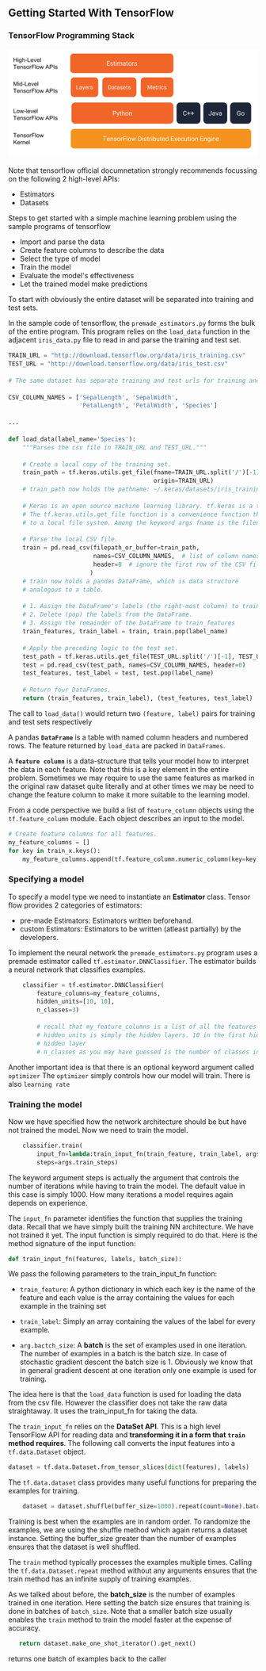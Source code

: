 ## Getting Started With TensorFlow

### TensorFlow Programming Stack

![](https://raw.githubusercontent.com/Diagon-Alley/TensorFlowDocs/master/static/tensorflow_programming_environment.png)

Note that tensorflow official documnetation strongly recommends focussing on the following 2 high-level APIs:
* Estimators
* Datasets

Steps to get started with a simple machine learning problem using the sample programs of tensorflow

* Import and parse the data
* Create feature columns to describe the data
* Select the type of model
* Train the model
* Evaluate the model's effectiveness
* Let the trained model make predictions

To start with obviously the entire dataset will be separated into training and test sets.

In the sample code of tensorflow, the `premade_estimators.py` forms the bulk of the entire program. This program relies on the `load_data` function in the adjacent `iris_data.py` file to read in and parse the training and test set.

```python
TRAIN_URL = "http://download.tensorflow.org/data/iris_training.csv"
TEST_URL = "http://download.tensorflow.org/data/iris_test.csv"

# The same dataset has separate training and test urls for training and test data

CSV_COLUMN_NAMES = ['SepalLength', 'SepalWidth',
                    'PetalLength', 'PetalWidth', 'Species']

...

def load_data(label_name='Species'):
    """Parses the csv file in TRAIN_URL and TEST_URL."""

    # Create a local copy of the training set.
    train_path = tf.keras.utils.get_file(fname=TRAIN_URL.split('/')[-1],
                                         origin=TRAIN_URL)
    # train_path now holds the pathname: ~/.keras/datasets/iris_training.csv

    # Keras is an open source machine learning library. tf.keras is a tensorflow implementation of keras
    # The tf.keras.utils.get_file function is a convenience function that simply copies a remote CSV file
    # to a local file system. Among the keyword args fname is the filename and the origin is the url origin

    # Parse the local CSV file.
    train = pd.read_csv(filepath_or_buffer=train_path,
                        names=CSV_COLUMN_NAMES,  # list of column names
                        header=0  # ignore the first row of the CSV file.
                       )
    # train now holds a pandas DataFrame, which is data structure
    # analogous to a table.

    # 1. Assign the DataFrame's labels (the right-most column) to train_label.
    # 2. Delete (pop) the labels from the DataFrame.
    # 3. Assign the remainder of the DataFrame to train_features
    train_features, train_label = train, train.pop(label_name)

    # Apply the preceding logic to the test set.
    test_path = tf.keras.utils.get_file(TEST_URL.split('/')[-1], TEST_URL)
    test = pd.read_csv(test_path, names=CSV_COLUMN_NAMES, header=0)
    test_features, test_label = test, test.pop(label_name)

    # Return four DataFrames.
    return (train_features, train_label), (test_features, test_label)
```

The call to `load_data()` would return two `(feature, label)` pairs for training and test sets respectively

A pandas **`DataFrame`** is a table with named column headers and numbered rows. The feature returned by `load_data` are packed in `DataFrames`.

A **`feature column`** is a data-structure that tells your model how to interpret the data in each feature. Note that this is a key element in the entire problem. Sometimes we may require to use the same features as marked in the original raw dataset quite literally and at other times we may be need to change the feature column to make it more suitable to the learning model.

From a code perspective we build a list of `feature_column` objects using the `tf.feature_column` module. Each object describes an input to the model. 

```python
# Create feature columns for all features.
my_feature_columns = []
for key in train_x.keys():
    my_feature_columns.append(tf.feature_column.numeric_column(key=key))
```

### Specifying a model

To specify a model type we need to instantiate an **Estimator** class. Tensor flow provides 2 categories of estimators:

* pre-made Estimators: Estimators written beforehand.
* custom Estimators: Estimators to be written (atleast partially) by the developers.

To implement the neural network the `premade_estimators.py` program uses a premade estimator called `tf.estimator.DNNClassifier`. The estimator builds a neural network that classifies examples.

```python
    classifier = tf.estimator.DNNClassifier(
        feature_columns=my_feature_columns,
        hidden_units=[10, 10],
        n_classes=3)

        # recall that my_feature_columns is a list of all the features using tf.feature_column with a key parameter
        # hidden_units is simply the hidden layers. 10 in the first hidden layer and 10 in the second 
        # hidden layer
        # n_classes as you may have guessed is the number of classes in which to classify
```

Another important idea is that there is an optional keyword argument called `optimizer` The `optimizer` simply controls how our model will train. There is also `learning rate`

### Training the model

Now we have specified how the network architecture should be but have not trained the model. Now we need to train the model.

```python
    classifier.train(
        input_fn=lambda:train_input_fn(train_feature, train_label, args.batch_size),
        steps=args.train_steps)
```

The keyword argument steps is actually the argument that controls the number of iterations while having to train the model. The default value in this case is simply 1000. How many iterations a model requires again depends on experience.

The `input_fn` parameter identifies the function that supplies the training data. Recall that we have simply built the training NN architecture. We have not trained it yet. The input function is simply required to do that. Here is the method signature of the input function:

```python
def train_input_fn(features, labels, batch_size):
```

We pass the following parameters to the train_input_fn function:

* `train_feature`: A python dictionary in which each key is the name of the feature and each value is the array containing the values for each example in the training set

* `train_label`: Simply an array containing the values of the label for every example.

* `arg.bactch_size`: A **batch** is the set of examples used in one iteration. The number of examples in a batch is the batch size. In case of stochastic gradient descent the batch size is 1. Obviously we know that in general gradient descent at one iteration only one example is used for training.

The idea here is that the `load_data` function is used for loading the data from the csv file. However the classifier does not take the raw data straightaway. It uses the train_input_fn for taking the data. 

The `train_input_fn` relies on the **DataSet API**. This is a high level TensorFlow API for reading data and **transforming it in a form that `train` method requires**. The following call converts the input features into a `tf.data.Dataset` object. 

```python
dataset = tf.data.Dataset.from_tensor_slices(dict(features), labels)
```

The `tf.data.dataset` class provides many useful functions for preparing the examples for training. 

```python
    dataset = dataset.shuffle(buffer_size=1000).repeat(count=None).batch(batch_size)
```

Training is best when the examples are in random order. To randomize the examples, we are using the shuffle method which again returns a dataset instance. Setting the buffer_size greater than the number of examples ensures that the dataset is well shuffled. 

The `train` method typically processes the examples multiple times. Calling the `tf.data.Dataset.repeat` method without any arguments ensures that the train method has an infinite supply of training examples.

As we talked about before, the **batch_size** is the number of examples trained in one iteration. Here setting the batch size ensures that training is done in batches of `batch_size`. Note that a smaller batch size usually enables the `train` method to train the model faster at the expense of accuracy.


```python
   return dataset.make_one_shot_iterator().get_next()
```  
returns one batch of examples back to the caller

